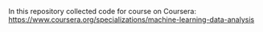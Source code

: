 
In this repository collected code for course on Coursera: https://www.coursera.org/specializations/machine-learning-data-analysis
